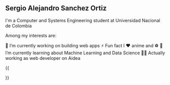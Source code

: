 
## Sergio Alejandro Sanchez Ortiz

I'm a Computer and Systems Engineering student at Universidad Nacional de Colombia

Among my interests are:

🔭 I’m currently working on building web apps
⚡ Fun fact I ❤️ anime and ⚽
🤖 I’m currently learning about Machine Learning and Data Science
👨‍💻 Actually working as web developer on Aidea

{{<section>}}